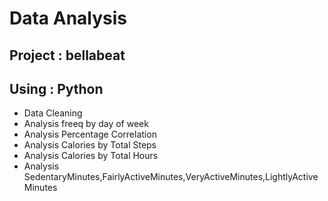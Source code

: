# Data Analysis 
## Project : bellabeat
## Using : Python
* Data Cleaning
* Analysis freeq by day of week
* Analysis Percentage Correlation
* Analysis Calories by Total Steps
* Analysis Calories by Total Hours
* Analysis SedentaryMinutes,FairlyActiveMinutes,VeryActiveMinutes,LightlyActiveMinutes
